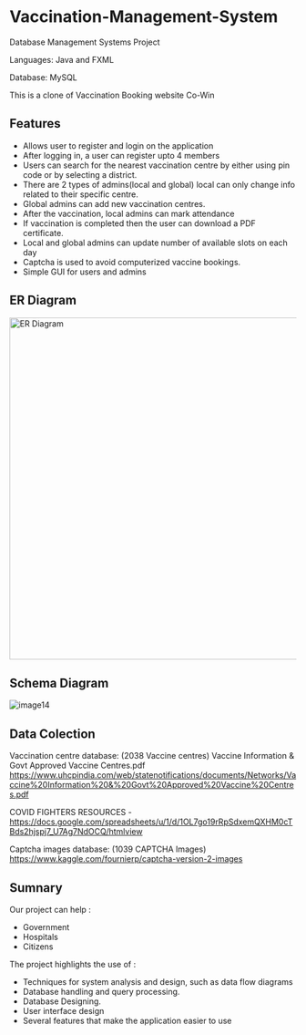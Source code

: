 # Vaccination-Management-System
Database Management Systems Project

Languages: Java and FXML

Database: MySQL

This is a clone of Vaccination Booking website Co-Win

## Features
- Allows user to register and login on the application
- After logging in, a user can register upto 4 members
- Users can search for the nearest vaccination centre by either using pin code or by selecting a district.
- There are 2 types of admins(local and global) local can only change info related to their specific centre.
- Global admins can add new vaccination centres.
- After the vaccination, local admins can mark attendance
- If vaccination is completed then the user can download a PDF certificate.
- Local and global admins can update number of available slots on each day
- Captcha is used to avoid computerized vaccine bookings.
- Simple GUI for users and admins

## ER Diagram
<img src="https://user-images.githubusercontent.com/34760210/127901503-edd53012-5b22-4b5c-b67c-b68cd7d0697b.jpg" alt="ER Diagram" width="600"/>

## Schema Diagram
![image14](https://user-images.githubusercontent.com/34760210/127901520-957306ca-fabc-474a-ab04-dcc2cc05a891.png)

## Data Colection
Vaccination centre database: (2038 Vaccine centres)
Vaccine Information & Govt Approved Vaccine Centres.pdf https://www.uhcpindia.com/web/statenotifications/documents/Networks/Vaccine%20Information%20&%20Govt%20Approved%20Vaccine%20Centres.pdf

COVID FIGHTERS RESOURCES - https://docs.google.com/spreadsheets/u/1/d/1OL7go19rRpSdxemQXHM0cTBds2hjspj7_U7Ag7NdOCQ/htmlview

Captcha images database: (1039 CAPTCHA Images) https://www.kaggle.com/fournierp/captcha-version-2-images

## Sumnary

Our project can help :
- Government
- Hospitals
- Citizens

The project highlights the use of :
- Techniques for system analysis and design, such as data flow diagrams
- Database handling and query processing. 
- Database Designing. 
- User interface design 
- Several features that make the application easier to use

